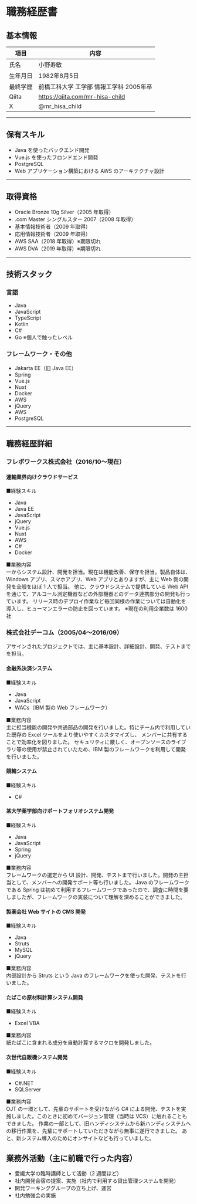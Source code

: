 # 職務経歴書

## 基本情報

|項目|内容|
|---|---|
|氏名|小野寿敏|
|生年月日|1982年8月5日|
|最終学歴|前橋工科大学 工学部 情報工学科 2005年卒|
|Qiita|https://qiita.com/mr-hisa-child|
|X|@mr_hisa_child|

---

## 保有スキル

- Java を使ったバックエンド開発
- Vue.js を使ったフロンドエンド開発
- PostgreSQL
- Web アプリケーション構築における AWS のアーキテクチャ設計

---

## 取得資格

- Oracle Bronze 10g Silver（2005 年取得）
- .com Master シングルスター 2007（2008 年取得）
- 基本情報技術者（2009 年取得）
- 応用情報技術者（2009 年取得）
- AWS SAA（2018 年取得）※期限切れ
- AWS DVA（2019 年取得）※期限切れ

---

## 技術スタック

### 言語

- Java
- JavaScript
- TypeScript
- Kotlin
- C#
- Go ※個人で触ったレベル

### フレームワーク・その他

- Jakarta EE（旧 Java EE）
- Spring
- Vue.js
- Nuxt
- Docker
- AWS
- jQuery
- AWS
- PostgreSQL

---

## 職務経歴詳細

### フレボワークス株式会社（2016/10〜現在）

#### 運輸業界向けクラウドサービス

■経験スキル  
- Java
- Java EE
- JavaScript
- jQuery
- Vue.js
- Nuxt
- AWS
- C#
- Docker

■業務内容  
一からシステム設計、開発を担当。現在は機能改善、保守を担当。製品自体は、Windows アプリ、スマホアプリ、Web アプリとありますが、主に Web 側の開発を全般をほぼ 1 人で担当。
他に、クラウドシステムで提供している Web API を通じて、アルコール測定機器などの外部機器とのデータ連携部分の開発も行っています。
リリース時のデプロイ作業など毎回同様の作業については自動化を導入し、ヒューマンエラーの防止を図っています。
※現在の利用企業数は 1600 社

### 株式会社デーコム（2005/04〜2016/09）
アサインされたプロジェクトでは、主に基本設計、詳細設計、開発、テストまでを担当。

#### 金融系決済システム

■経験スキル  
- Java
- JavaScript
- WACs（IBM 製の Web フレームワーク）

■業務内容  
主に担当機能の開発や共通部品の開発を行いました。特にチーム内で利用していた既存の Excel ツールをより使いやすくカスタマイズし、
メンバーに共有することで効率化を図りました。
セキュリティに厳しく、オープンソースのライブラリ等の使用が禁止されていたため、IBM 製のフレームワークを利用して開発を行いました。


#### 競輪システム

■経験スキル  
- C#

#### 某大学薬学部向けポートフォリオシステム開発

■経験スキル  
- Java
- JavaScript
- Spring
- jQuery

■業務内容  
フレームワークの選定から UI 設計、開発、テストまで行いました。開発の主担当として、メンバーへの開発サポート等も行いました。
Java のフレームワークである Spring は初めて利用するフレームワークであったので、調査に時間を要しましたが、フレームワークの実装について理解を深めることができました。

#### 製薬会社 Web サイトの CMS 開発

■経験スキル  
- Java
- Struts
- MySQL
- jQuery

■業務内容  
内部設計から Struts という Java のフレームワークを使った開発、テストを行いました。

#### たばこの原材料計算システム開発

■経験スキル  
- Excel VBA

■業務内容  
紙たばこに含まれる成分を自動計算するマクロを開発しました。

#### 次世代自販機システム開発

■経験スキル  
- C#.NET
- SQLServer

■業務内容  
OJT の一環として、先輩のサポートを受けながら C# による開発、テストを実施しました。このときに初めてバージョン管理（当時は VCS）に触れることもできました。
作業の一部として、旧ハンディシステムから新ハンディシステムへの移行作業を、先輩にサポートしていただきながら無事に遂行できました。
あと、新システム導入のためにオンサイトなども行っていました。

## 業務外活動（主に前職で行った内容）

- 愛媛大学の臨時講師として活動（2 週間ほど）
- 社内開発合宿の提案、実施（社内で利用する貸出管理システムを開発）
- 開発ワーキンググループの立ち上げ、運営
- 社内勉強会の実施
